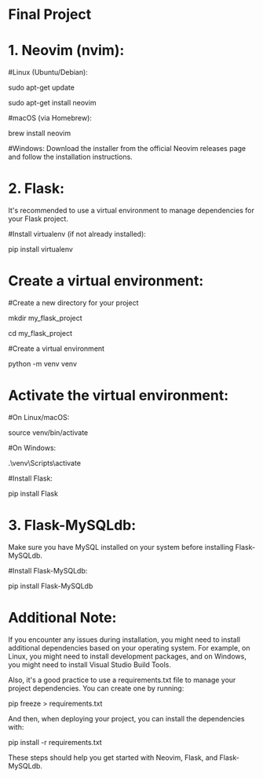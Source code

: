 # Final Project

# 1. Neovim (nvim):
#Linux (Ubuntu/Debian):

sudo apt-get update

sudo apt-get install neovim

#macOS (via Homebrew):

brew install neovim

#Windows:
Download the installer from the official Neovim releases page and follow the installation instructions.

# 2. Flask:
It's recommended to use a virtual environment to manage dependencies for your Flask project.

#Install virtualenv (if not already installed):

pip install virtualenv

# Create a virtual environment:
#Create a new directory for your project

mkdir my_flask_project

cd my_flask_project

#Create a virtual environment

python -m venv venv

# Activate the virtual environment:
#On Linux/macOS:

source venv/bin/activate

#On Windows:

.\venv\Scripts\activate

#Install Flask:

pip install Flask

# 3. Flask-MySQLdb:
Make sure you have MySQL installed on your system before installing Flask-MySQLdb.

#Install Flask-MySQLdb:

pip install Flask-MySQLdb

# Additional Note:
If you encounter any issues during installation, you might need to install additional dependencies based on your operating system. For example, on Linux, you might need to install development packages, and on Windows, you might need to install Visual Studio Build Tools.

Also, it's a good practice to use a requirements.txt file to manage your project dependencies. You can create one by running:

pip freeze > requirements.txt

And then, when deploying your project, you can install the dependencies with:

pip install -r requirements.txt

These steps should help you get started with Neovim, Flask, and Flask-MySQLdb.
